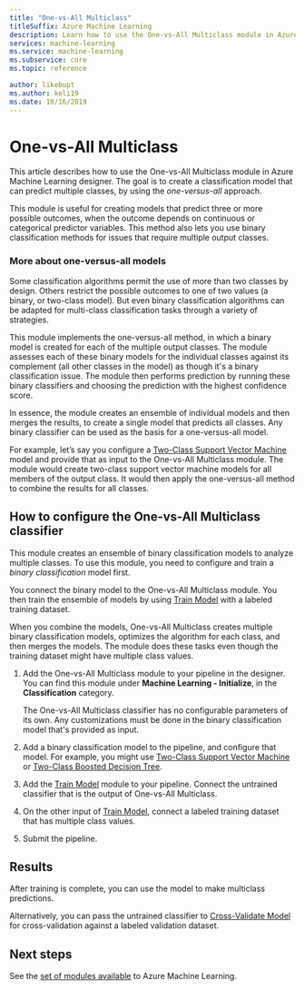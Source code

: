 ```yaml
---
title: "One-vs-All Multiclass"
titleSuffix: Azure Machine Learning
description: Learn how to use the One-vs-All Multiclass module in Azure Machine Learning to create a multiclass classification model from an ensemble of binary classification models.
services: machine-learning
ms.service: machine-learning
ms.subservice: core
ms.topic: reference

author: likebupt
ms.author: keli19
ms.date: 10/16/2019
---
```

# One-vs-All Multiclass

This article describes how to use the One-vs-All Multiclass module in Azure Machine Learning designer. The goal is to create a classification model that can predict multiple classes, by using the *one-versus-all* approach.

This module is useful for creating models that predict three or more possible outcomes, when the outcome depends on continuous or categorical predictor variables. This method also lets you use binary classification methods for issues that require multiple output classes.

### More about one-versus-all models

Some classification algorithms permit the use of more than two classes by design. Others restrict the possible outcomes to one of two values (a binary, or two-class model). But even binary classification algorithms can be adapted for multi-class classification tasks through a variety of strategies. 

This module implements the one-versus-all method, in which a binary model is created for each of the multiple output classes. The module assesses each of these binary models for the individual classes against its complement (all other classes in the model) as though it's a binary classification issue. The module then performs prediction by running these binary classifiers and choosing the prediction with the highest confidence score.  

In essence, the module creates an ensemble of individual models and then merges the results, to create a single model that predicts all classes. Any binary classifier can be used as the basis for a one-versus-all model.  

For example, let’s say you configure a [Two-Class Support Vector Machine](two-class-support-vector-machine.md) model and provide that as input to the One-vs-All Multiclass module. The module would create two-class support vector machine models for all members of the output class. It would then apply the one-versus-all method to combine the results for all classes.  

## How to configure the One-vs-All Multiclass classifier  

This module creates an ensemble of binary classification models to analyze multiple classes. To use this module, you need to configure and train a *binary classification* model first. 

You connect the binary model to the One-vs-All Multiclass module. You then train the ensemble of models by using [Train Model](train-model.md) with a labeled training dataset.

When you combine the models, One-vs-All Multiclass creates multiple binary classification models, optimizes the algorithm for each class, and then merges the models. The module does these tasks even though the training dataset might have multiple class values.

1. Add the One-vs-All Multiclass module to your pipeline in the designer. You can find this module under **Machine Learning - Initialize**, in the **Classification** category.

   The One-vs-All Multiclass classifier has no configurable parameters of its own. Any customizations must be done in the binary classification model that's provided as input.

2. Add a binary classification model to the pipeline, and configure that model. For example, you might use [Two-Class Support Vector Machine](two-class-support-vector-machine.md) or [Two-Class Boosted Decision Tree](two-class-boosted-decision-tree.md).

3. Add the [Train Model](train-model.md) module to your pipeline. Connect the untrained classifier that is the output of One-vs-All Multiclass.

4. On the other input of [Train Model](train-model.md), connect a labeled training dataset that has multiple class values.

5. Submit the pipeline.

## Results

After training is complete, you can use the model to make multiclass predictions.

Alternatively, you can pass the untrained classifier to [Cross-Validate Model](cross-validate-model.md) for cross-validation against a labeled validation dataset.


## Next steps

See the [set of modules available](module-reference.md) to Azure Machine Learning. 
